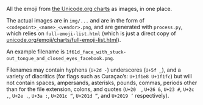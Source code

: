All the emoji from [the Unicode.org
charts](http://unicode.org/emoji/charts/full-emoji-list.html) as images, in one
place.

The actual images are in `img/...` and are in the form of
`<codepoint>_<name>_<vendor>.png`, and are generated with `process.py`, which
relies on `full-emoji-list.html` (which is just a direct copy of
[unicode.org/emoji/charts/full-emoji-list.html](http://unicode.org/emoji/charts/full-emoji-list.html)).

An example filename is
`1f61d_face_with_stuck-out_tongue_and_closed_eyes_facebook.png`.

Filenames may contain hyphens (`U+2d -`) underscores (`U+5f _`), and a variety
of diacritics (for flags such as Curaçao’s: `U+1f1e8 U+1f1fc`) but will not
contain spaces, ampersands, asterisks, pounds, commas, periods other than for
the file extension, colons, and quotes (`U+20  `, `U+26 &`, `U+23 #`, `U+2c ,`,
`U+2e .`, `U+3a :`, `U+201c “`, `U+201d ”`, and `U+2019 ’` respectively).
